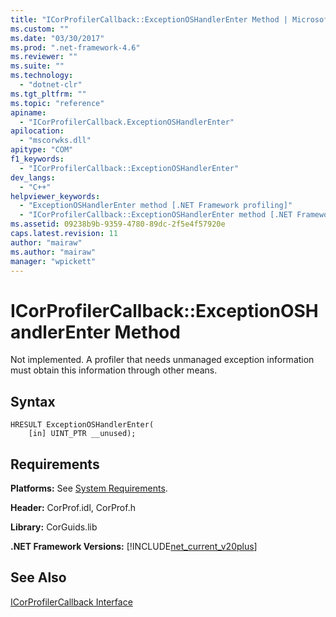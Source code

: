 ```yaml
---
title: "ICorProfilerCallback::ExceptionOSHandlerEnter Method | Microsoft Docs"
ms.custom: ""
ms.date: "03/30/2017"
ms.prod: ".net-framework-4.6"
ms.reviewer: ""
ms.suite: ""
ms.technology: 
  - "dotnet-clr"
ms.tgt_pltfrm: ""
ms.topic: "reference"
apiname: 
  - "ICorProfilerCallback.ExceptionOSHandlerEnter"
apilocation: 
  - "mscorwks.dll"
apitype: "COM"
f1_keywords: 
  - "ICorProfilerCallback::ExceptionOSHandlerEnter"
dev_langs: 
  - "C++"
helpviewer_keywords: 
  - "ExceptionOSHandlerEnter method [.NET Framework profiling]"
  - "ICorProfilerCallback::ExceptionOSHandlerEnter method [.NET Framework profiling]"
ms.assetid: 09238b9b-9359-4780-89dc-2f5e4f57920e
caps.latest.revision: 11
author: "mairaw"
ms.author: "mairaw"
manager: "wpickett"
---
```

# ICorProfilerCallback::ExceptionOSHandlerEnter Method
Not implemented. A profiler that needs unmanaged exception information must obtain this information through other means.  
  
## Syntax  
  
```  
HRESULT ExceptionOSHandlerEnter(  
    [in] UINT_PTR __unused);  
```  
  
## Requirements  
 **Platforms:** See [System Requirements](../../../../docs/framework/getting-started/system-requirements.md).  
  
 **Header:** CorProf.idl, CorProf.h  
  
 **Library:** CorGuids.lib  
  
 **.NET Framework Versions:** [!INCLUDE[net_current_v20plus](../../../../includes/net-current-v20plus-md.md)]  
  
## See Also  
 [ICorProfilerCallback Interface](../../../../docs/framework/unmanaged-api/profiling/icorprofilercallback-interface.md)